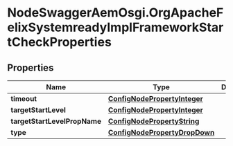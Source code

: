 # NodeSwaggerAemOsgi.OrgApacheFelixSystemreadyImplFrameworkStartCheckProperties

## Properties

Name | Type | Description | Notes
------------ | ------------- | ------------- | -------------
**timeout** | [**ConfigNodePropertyInteger**](ConfigNodePropertyInteger.md) |  | [optional] 
**targetStartLevel** | [**ConfigNodePropertyInteger**](ConfigNodePropertyInteger.md) |  | [optional] 
**targetStartLevelPropName** | [**ConfigNodePropertyString**](ConfigNodePropertyString.md) |  | [optional] 
**type** | [**ConfigNodePropertyDropDown**](ConfigNodePropertyDropDown.md) |  | [optional] 


